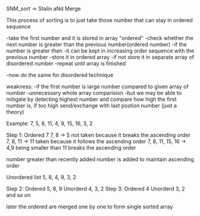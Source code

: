 SNM_sort -> Stalin aNd Merge

This process of sorting is to just take those number that can stay in ordered sequence 

-take the first number and it is stored in array "ordered"
    -check whether the next number is greater than the previous number(ordered number)
        -if the number is greater then 
            -it can be kept in increasing order sequence with the previous number
            -store it in ordered array
        -if not store it in separate array of disordered number
    -repeat until array is finished

-now do the same for disordered technique

weakness:
  -if the first number is large number compared to given array of number
      -unnecessary whole array comparision
      -but we may be able to mitigate by detecting highest number 
        and compare how high the first number is, if too high send/exchange with last postion number
        (just a theory)


Example:
    7, 5, 8, 11, 4, 9, 15, 16, 3, 2

Step 1:
Ordered
        7
        7, 8  -> 5 not taken because it breaks the ascending order
        7, 8, 11  -> 11 taken because it follows the ascending order
        7, 8, 11, 15, 16 -> 4,9 being smaller than 11 breaks the ascending order

number greater than recently added number is added to maintain ascending order

Unordered list
        5, 8, 4, 9, 3, 2

Step 2:
    Ordered 5, 8, 9
    Unorderd 4, 3, 2
Step 3:
    Ordered 4
    Unorderd 3, 2
and so on

later the ordered are merged one by one to form single sorted array

